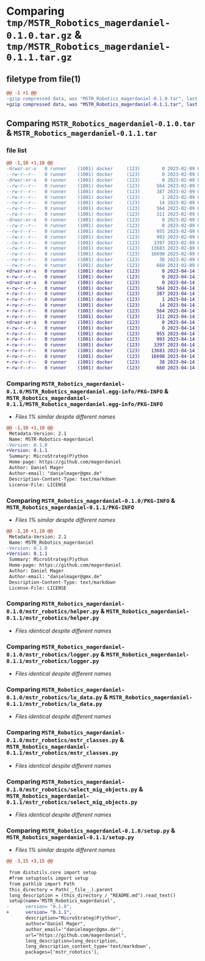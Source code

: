 # Comparing `tmp/MSTR_Robotics_magerdaniel-0.1.0.tar.gz` & `tmp/MSTR_Robotics_magerdaniel-0.1.1.tar.gz`

## filetype from file(1)

```diff
@@ -1 +1 @@
-gzip compressed data, was "MSTR_Robotics_magerdaniel-0.1.0.tar", last modified: Thu Feb  9 04:56:49 2023, max compression
+gzip compressed data, was "MSTR_Robotics_magerdaniel-0.1.1.tar", last modified: Fri Apr 14 12:39:35 2023, max compression
```

## Comparing `MSTR_Robotics_magerdaniel-0.1.0.tar` & `MSTR_Robotics_magerdaniel-0.1.1.tar`

### file list

```diff
@@ -1,18 +1,18 @@
-drwxr-xr-x   0 runner    (1001) docker     (123)        0 2023-02-09 04:56:49.455771 MSTR_Robotics_magerdaniel-0.1.0/
--rw-r--r--   0 runner    (1001) docker     (123)        0 2023-02-09 04:56:38.000000 MSTR_Robotics_magerdaniel-0.1.0/LICENSE
-drwxr-xr-x   0 runner    (1001) docker     (123)        0 2023-02-09 04:56:49.451771 MSTR_Robotics_magerdaniel-0.1.0/MSTR_Robotics_magerdaniel.egg-info/
--rw-r--r--   0 runner    (1001) docker     (123)      564 2023-02-09 04:56:49.000000 MSTR_Robotics_magerdaniel-0.1.0/MSTR_Robotics_magerdaniel.egg-info/PKG-INFO
--rw-r--r--   0 runner    (1001) docker     (123)      387 2023-02-09 04:56:49.000000 MSTR_Robotics_magerdaniel-0.1.0/MSTR_Robotics_magerdaniel.egg-info/SOURCES.txt
--rw-r--r--   0 runner    (1001) docker     (123)        1 2023-02-09 04:56:49.000000 MSTR_Robotics_magerdaniel-0.1.0/MSTR_Robotics_magerdaniel.egg-info/dependency_links.txt
--rw-r--r--   0 runner    (1001) docker     (123)       14 2023-02-09 04:56:49.000000 MSTR_Robotics_magerdaniel-0.1.0/MSTR_Robotics_magerdaniel.egg-info/top_level.txt
--rw-r--r--   0 runner    (1001) docker     (123)      564 2023-02-09 04:56:49.455771 MSTR_Robotics_magerdaniel-0.1.0/PKG-INFO
--rw-r--r--   0 runner    (1001) docker     (123)      311 2023-02-09 04:56:38.000000 MSTR_Robotics_magerdaniel-0.1.0/README.md
-drwxr-xr-x   0 runner    (1001) docker     (123)        0 2023-02-09 04:56:49.455771 MSTR_Robotics_magerdaniel-0.1.0/mstr_robotics/
--rw-r--r--   0 runner    (1001) docker     (123)        0 2023-02-09 04:56:38.000000 MSTR_Robotics_magerdaniel-0.1.0/mstr_robotics/__init__.py
--rw-r--r--   0 runner    (1001) docker     (123)      955 2023-02-09 04:56:38.000000 MSTR_Robotics_magerdaniel-0.1.0/mstr_robotics/helper.py
--rw-r--r--   0 runner    (1001) docker     (123)      993 2023-02-09 04:56:38.000000 MSTR_Robotics_magerdaniel-0.1.0/mstr_robotics/logger.py
--rw-r--r--   0 runner    (1001) docker     (123)     3397 2023-02-09 04:56:38.000000 MSTR_Robotics_magerdaniel-0.1.0/mstr_robotics/lu_data.py
--rw-r--r--   0 runner    (1001) docker     (123)    13683 2023-02-09 04:56:38.000000 MSTR_Robotics_magerdaniel-0.1.0/mstr_robotics/mstr_classes.py
--rw-r--r--   0 runner    (1001) docker     (123)    16698 2023-02-09 04:56:38.000000 MSTR_Robotics_magerdaniel-0.1.0/mstr_robotics/select_mig_objects.py
--rw-r--r--   0 runner    (1001) docker     (123)       38 2023-02-09 04:56:49.455771 MSTR_Robotics_magerdaniel-0.1.0/setup.cfg
--rw-r--r--   0 runner    (1001) docker     (123)      660 2023-02-09 04:56:38.000000 MSTR_Robotics_magerdaniel-0.1.0/setup.py
+drwxr-xr-x   0 runner    (1001) docker     (123)        0 2023-04-14 12:39:35.740868 MSTR_Robotics_magerdaniel-0.1.1/
+-rw-r--r--   0 runner    (1001) docker     (123)        0 2023-04-14 12:39:23.000000 MSTR_Robotics_magerdaniel-0.1.1/LICENSE
+drwxr-xr-x   0 runner    (1001) docker     (123)        0 2023-04-14 12:39:35.736868 MSTR_Robotics_magerdaniel-0.1.1/MSTR_Robotics_magerdaniel.egg-info/
+-rw-r--r--   0 runner    (1001) docker     (123)      564 2023-04-14 12:39:35.000000 MSTR_Robotics_magerdaniel-0.1.1/MSTR_Robotics_magerdaniel.egg-info/PKG-INFO
+-rw-r--r--   0 runner    (1001) docker     (123)      387 2023-04-14 12:39:35.000000 MSTR_Robotics_magerdaniel-0.1.1/MSTR_Robotics_magerdaniel.egg-info/SOURCES.txt
+-rw-r--r--   0 runner    (1001) docker     (123)        1 2023-04-14 12:39:35.000000 MSTR_Robotics_magerdaniel-0.1.1/MSTR_Robotics_magerdaniel.egg-info/dependency_links.txt
+-rw-r--r--   0 runner    (1001) docker     (123)       14 2023-04-14 12:39:35.000000 MSTR_Robotics_magerdaniel-0.1.1/MSTR_Robotics_magerdaniel.egg-info/top_level.txt
+-rw-r--r--   0 runner    (1001) docker     (123)      564 2023-04-14 12:39:35.740868 MSTR_Robotics_magerdaniel-0.1.1/PKG-INFO
+-rw-r--r--   0 runner    (1001) docker     (123)      311 2023-04-14 12:39:23.000000 MSTR_Robotics_magerdaniel-0.1.1/README.md
+drwxr-xr-x   0 runner    (1001) docker     (123)        0 2023-04-14 12:39:35.740868 MSTR_Robotics_magerdaniel-0.1.1/mstr_robotics/
+-rw-r--r--   0 runner    (1001) docker     (123)        0 2023-04-14 12:39:23.000000 MSTR_Robotics_magerdaniel-0.1.1/mstr_robotics/__init__.py
+-rw-r--r--   0 runner    (1001) docker     (123)      955 2023-04-14 12:39:23.000000 MSTR_Robotics_magerdaniel-0.1.1/mstr_robotics/helper.py
+-rw-r--r--   0 runner    (1001) docker     (123)      993 2023-04-14 12:39:23.000000 MSTR_Robotics_magerdaniel-0.1.1/mstr_robotics/logger.py
+-rw-r--r--   0 runner    (1001) docker     (123)     3397 2023-04-14 12:39:23.000000 MSTR_Robotics_magerdaniel-0.1.1/mstr_robotics/lu_data.py
+-rw-r--r--   0 runner    (1001) docker     (123)    13683 2023-04-14 12:39:23.000000 MSTR_Robotics_magerdaniel-0.1.1/mstr_robotics/mstr_classes.py
+-rw-r--r--   0 runner    (1001) docker     (123)    16698 2023-04-14 12:39:23.000000 MSTR_Robotics_magerdaniel-0.1.1/mstr_robotics/select_mig_objects.py
+-rw-r--r--   0 runner    (1001) docker     (123)       38 2023-04-14 12:39:35.740868 MSTR_Robotics_magerdaniel-0.1.1/setup.cfg
+-rw-r--r--   0 runner    (1001) docker     (123)      660 2023-04-14 12:39:23.000000 MSTR_Robotics_magerdaniel-0.1.1/setup.py
```

### Comparing `MSTR_Robotics_magerdaniel-0.1.0/MSTR_Robotics_magerdaniel.egg-info/PKG-INFO` & `MSTR_Robotics_magerdaniel-0.1.1/MSTR_Robotics_magerdaniel.egg-info/PKG-INFO`

 * *Files 1% similar despite different names*

```diff
@@ -1,10 +1,10 @@
 Metadata-Version: 2.1
 Name: MSTR-Robotics-magerdaniel
-Version: 0.1.0
+Version: 0.1.1
 Summary: MicroStrateg(P)ython
 Home-page: https://github.com/magerdaniel
 Author: Daniel Mager
 Author-email: "danielmager@gmx.de"
 Description-Content-Type: text/markdown
 License-File: LICENSE
```

### Comparing `MSTR_Robotics_magerdaniel-0.1.0/PKG-INFO` & `MSTR_Robotics_magerdaniel-0.1.1/PKG-INFO`

 * *Files 1% similar despite different names*

```diff
@@ -1,10 +1,10 @@
 Metadata-Version: 2.1
 Name: MSTR_Robotics_magerdaniel
-Version: 0.1.0
+Version: 0.1.1
 Summary: MicroStrateg(P)ython
 Home-page: https://github.com/magerdaniel
 Author: Daniel Mager
 Author-email: "danielmager@gmx.de"
 Description-Content-Type: text/markdown
 License-File: LICENSE
```

### Comparing `MSTR_Robotics_magerdaniel-0.1.0/mstr_robotics/helper.py` & `MSTR_Robotics_magerdaniel-0.1.1/mstr_robotics/helper.py`

 * *Files identical despite different names*

### Comparing `MSTR_Robotics_magerdaniel-0.1.0/mstr_robotics/logger.py` & `MSTR_Robotics_magerdaniel-0.1.1/mstr_robotics/logger.py`

 * *Files identical despite different names*

### Comparing `MSTR_Robotics_magerdaniel-0.1.0/mstr_robotics/lu_data.py` & `MSTR_Robotics_magerdaniel-0.1.1/mstr_robotics/lu_data.py`

 * *Files identical despite different names*

### Comparing `MSTR_Robotics_magerdaniel-0.1.0/mstr_robotics/mstr_classes.py` & `MSTR_Robotics_magerdaniel-0.1.1/mstr_robotics/mstr_classes.py`

 * *Files identical despite different names*

### Comparing `MSTR_Robotics_magerdaniel-0.1.0/mstr_robotics/select_mig_objects.py` & `MSTR_Robotics_magerdaniel-0.1.1/mstr_robotics/select_mig_objects.py`

 * *Files identical despite different names*

### Comparing `MSTR_Robotics_magerdaniel-0.1.0/setup.py` & `MSTR_Robotics_magerdaniel-0.1.1/setup.py`

 * *Files 1% similar despite different names*

```diff
@@ -3,15 +3,15 @@
 
 from distutils.core import setup
 #from setuptools import setup
 from pathlib import Path
 this_directory = Path(__file__).parent
 long_description = (this_directory / "README.md").read_text()
 setup(name='MSTR_Robotics_magerdaniel',
-      version= "0.1.0",
+      version= "0.1.1",
       description="MicroStrateg(P)ython",
       author="Daniel Mager",
       author_email='"danielmager@gmx.de"',
       url="https://github.com/magerdaniel",
       long_description=long_description,
       long_description_content_type='text/markdown',
       packages=['mstr_robotics'],
```

